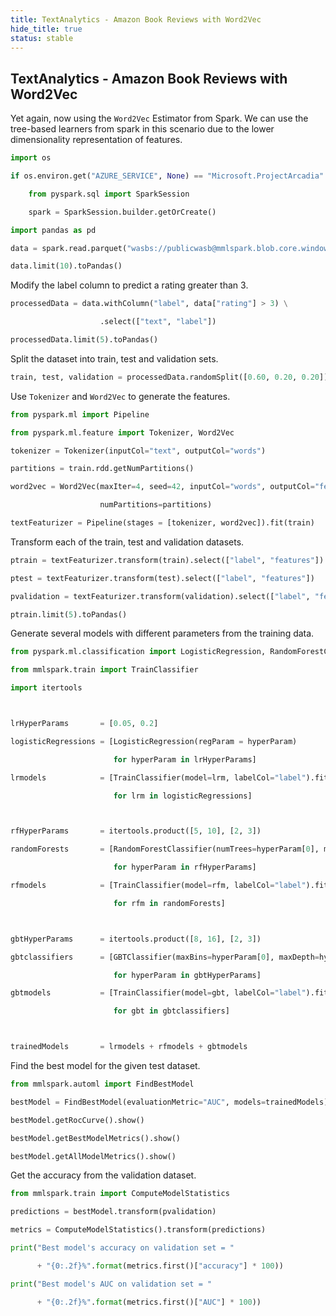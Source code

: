 ```yaml
---
title: TextAnalytics - Amazon Book Reviews with Word2Vec
hide_title: true
status: stable
---
```

## TextAnalytics - Amazon Book Reviews with Word2Vec

Yet again, now using the `Word2Vec` Estimator from Spark.  We can use the tree-based
learners from spark in this scenario due to the lower dimensionality representation of
features.


```python
import os

if os.environ.get("AZURE_SERVICE", None) == "Microsoft.ProjectArcadia":

    from pyspark.sql import SparkSession

    spark = SparkSession.builder.getOrCreate()
```


```python
import pandas as pd


```


```python
data = spark.read.parquet("wasbs://publicwasb@mmlspark.blob.core.windows.net/BookReviewsFromAmazon10K.parquet")

data.limit(10).toPandas()
```

Modify the label column to predict a rating greater than 3.


```python
processedData = data.withColumn("label", data["rating"] > 3) \

                    .select(["text", "label"])

processedData.limit(5).toPandas()
```

Split the dataset into train, test and validation sets.


```python
train, test, validation = processedData.randomSplit([0.60, 0.20, 0.20])
```

Use `Tokenizer` and `Word2Vec` to generate the features.


```python
from pyspark.ml import Pipeline

from pyspark.ml.feature import Tokenizer, Word2Vec

tokenizer = Tokenizer(inputCol="text", outputCol="words")

partitions = train.rdd.getNumPartitions()

word2vec = Word2Vec(maxIter=4, seed=42, inputCol="words", outputCol="features",

                    numPartitions=partitions)

textFeaturizer = Pipeline(stages = [tokenizer, word2vec]).fit(train)
```

Transform each of the train, test and validation datasets.


```python
ptrain = textFeaturizer.transform(train).select(["label", "features"])

ptest = textFeaturizer.transform(test).select(["label", "features"])

pvalidation = textFeaturizer.transform(validation).select(["label", "features"])

ptrain.limit(5).toPandas()
```

Generate several models with different parameters from the training data.


```python
from pyspark.ml.classification import LogisticRegression, RandomForestClassifier, GBTClassifier

from mmlspark.train import TrainClassifier

import itertools



lrHyperParams       = [0.05, 0.2]

logisticRegressions = [LogisticRegression(regParam = hyperParam)

                       for hyperParam in lrHyperParams]

lrmodels            = [TrainClassifier(model=lrm, labelCol="label").fit(ptrain)

                       for lrm in logisticRegressions]



rfHyperParams       = itertools.product([5, 10], [2, 3])

randomForests       = [RandomForestClassifier(numTrees=hyperParam[0], maxDepth=hyperParam[1])

                       for hyperParam in rfHyperParams]

rfmodels            = [TrainClassifier(model=rfm, labelCol="label").fit(ptrain)

                       for rfm in randomForests]



gbtHyperParams      = itertools.product([8, 16], [2, 3])

gbtclassifiers      = [GBTClassifier(maxBins=hyperParam[0], maxDepth=hyperParam[1])

                       for hyperParam in gbtHyperParams]

gbtmodels           = [TrainClassifier(model=gbt, labelCol="label").fit(ptrain)

                       for gbt in gbtclassifiers]



trainedModels       = lrmodels + rfmodels + gbtmodels
```

Find the best model for the given test dataset.


```python
from mmlspark.automl import FindBestModel

bestModel = FindBestModel(evaluationMetric="AUC", models=trainedModels).fit(ptest)

bestModel.getRocCurve().show()

bestModel.getBestModelMetrics().show()

bestModel.getAllModelMetrics().show()
```

Get the accuracy from the validation dataset.


```python
from mmlspark.train import ComputeModelStatistics

predictions = bestModel.transform(pvalidation)

metrics = ComputeModelStatistics().transform(predictions)

print("Best model's accuracy on validation set = "

      + "{0:.2f}%".format(metrics.first()["accuracy"] * 100))

print("Best model's AUC on validation set = "

      + "{0:.2f}%".format(metrics.first()["AUC"] * 100))
```
